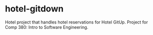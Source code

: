 # hotel-gitdown
Hotel project that handles hotel reservations for Hotel GitUp. Project for Comp 380: Intro to Software Engineering.
